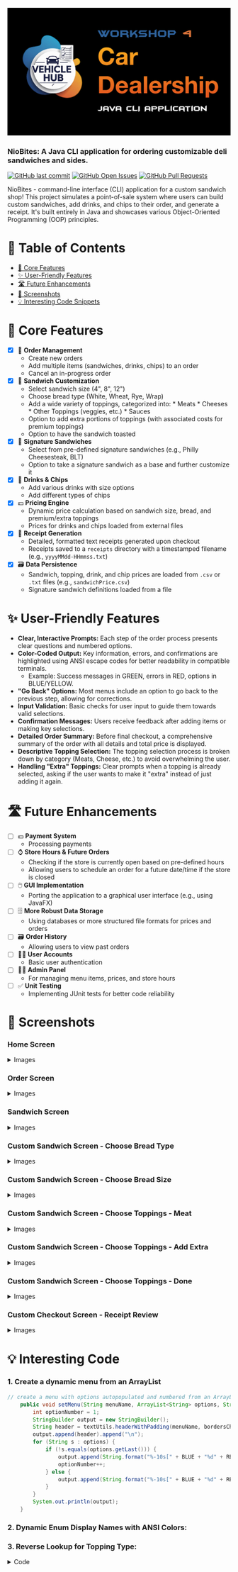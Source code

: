 
<img alt="Project banner" src="https://github.com/HotaruRL/workshop-4-carDealership/blob/master/Workshop%204%20-%20Car%20Dealership.jpg"></img>

### NioBites: A Java CLI application for ordering customizable deli sandwiches and sides.

<a target="_blank" href="https://github.com/HotaruRL/deli-ordering-app/commits/master/" style="display: inline-block;"><img alt="GitHub last commit" src="https://img.shields.io/github/last-commit/HotaruRL/deli-ordering-app"></a>
<a target="_blank" href="https://github.com/HotaruRL/deli-ordering-app/issues" style="display: inline-block;"><img alt="GitHub Open Issues" src="https://img.shields.io/github/issues/HotaruRL/deli-ordering-app"></a>
<a target="_blank" href="https://github.com/HotaruRL/deli-ordering-app/pulls" style="display: inline-block;"><img alt="GitHub Pull Requests" src="https://img.shields.io/github/issues-pr/HotaruRL/deli-ordering-app"></a>


NioBites - command-line interface (CLI) application for a custom sandwich shop! This project simulates a point-of-sale system where users can build custom sandwiches, add drinks, and chips to their order, and generate a receipt. It's built entirely in Java and showcases various Object-Oriented Programming (OOP) principles.

# 🌟 Table of Contents
*   [🚀 Core Features](#-core-features)
*   [✨ User-Friendly Features](#-user-friendly-features)
*   [🛣️ Future Enhancements](#%EF%B8%8F-future-enhancements)
*   [📸 Screenshots](#-screenshots)
*   [💡 Interesting Code Snippets](#-interesting-code)

# 🚀 Core Features
- [x] 📒 **Order Management**
  - Create new orders
  - Add multiple items (sandwiches, drinks, chips) to an order
  - Cancel an in-progress order
- [x] 🥪 **Sandwich Customization**
  - Select sandwich size (4", 8", 12")
  - Choose bread type (White, Wheat, Rye, Wrap)
  - Add a wide variety of toppings, categorized into:
        *   Meats
        *   Cheeses
        *   Other Toppings (veggies, etc.)
        *   Sauces
  - Option to add extra portions of toppings (with associated costs for premium toppings)
  - Option to have the sandwich toasted
- [x] 🥙 **Signature Sandwiches**
  - Select from pre-defined signature sandwiches (e.g., Philly Cheesesteak, BLT)
  - Option to take a signature sandwich as a base and further customize it
- [x] 🧋 **Drinks & Chips**
  - Add various drinks with size options
  - Add different types of chips
- [x] 💵 **Pricing Engine**
  - Dynamic price calculation based on sandwich size, bread, and premium/extra toppings
  - Prices for drinks and chips loaded from external files
- [x] 🧾 **Receipt Generation**
  - Detailed, formatted text receipts generated upon checkout
  - Receipts saved to a `receipts` directory with a timestamped filename (e.g., `yyyyMMdd-HHmmss.txt`)
- [x] 🗃️ **Data Persistence**
  - Sandwich, topping, drink, and chip prices are loaded from `.csv` or `.txt` files (e.g., `sandwichPrice.csv`)
  - Signature sandwich definitions loaded from a file

# ✨ User-Friendly Features
*   **Clear, Interactive Prompts:** Each step of the order process presents clear questions and numbered options.
*   **Color-Coded Output:** Key information, errors, and confirmations are highlighted using ANSI escape codes for better readability in compatible terminals.
    *   Example: Success messages in GREEN, errors in RED, options in BLUE/YELLOW.
*   **"Go Back" Options:** Most menus include an option to go back to the previous step, allowing for corrections.
*   **Input Validation:** Basic checks for user input to guide them towards valid selections.
*   **Confirmation Messages:** Users receive feedback after adding items or making key selections.
*   **Detailed Order Summary:** Before final checkout, a comprehensive summary of the order with all details and total price is displayed.
*   **Descriptive Topping Selection:** The topping selection process is broken down by category (Meats, Cheese, etc.) to avoid overwhelming the user.
*   **Handling "Extra" Toppings:** Clear prompts when a topping is already selected, asking if the user wants to make it "extra" instead of just adding it again.

# 🛣️ Future Enhancements
- [ ] 💵 **Payment System**
  - Processing payments
- [ ] ⌚ **Store Hours & Future Orders**
  - Checking if the store is currently open based on pre-defined hours
  - Allowing users to schedule an order for a future date/time if the store is closed
- [ ] 🖱️ **GUI Implementation**
  - Porting the application to a graphical user interface (e.g., using JavaFX)
- [ ] 🗄️ **More Robust Data Storage**
  - Using databases or more structured file formats for prices and orders
- [ ] 🗃️ **Order History**
  - Allowing users to view past orders
- [ ] 🙋‍♀️ **User Accounts**
  - Basic user authentication
- [ ] 🧑‍💻 **Admin Panel**
  - For managing menu items, prices, and store hours
- [ ] ✅ **Unit Testing**
  - Implementing JUnit tests for better code reliability

# 📸 Screenshots

<html>
<h3>Home Screen</h3>
<details>
<summary>Images</summary>
<p><img alt="01.homeScreen" src="https://github.com/HotaruRL/deli-ordering-app/blob/20-clean-up-code/img/01.homeScreen.png"></p>
</details>

<h3>Order Screen</h3>
<details>
<summary>Images</summary>
<p><img alt="02.orderScreen" src="https://github.com/HotaruRL/deli-ordering-app/blob/20-clean-up-code/img/02.orderScreen.png"></p>
</details>

<h3>Sandwich Screen</h3>
<details>
<summary>Images</summary>
<p><img alt="03.sandwichScreen" src="https://github.com/HotaruRL/deli-ordering-app/blob/20-clean-up-code/img/03.sandwichScreen.png"></p>
</details>

<h3>Custom Sandwich Screen - Choose Bread Type</h3>
<details>
<summary>Images</summary>
<p><img alt="04.customSandwichScreen-breadType" src="https://github.com/HotaruRL/deli-ordering-app/blob/20-clean-up-code/img/04.customSandwichScreen-breadType.png"></p>
</details>

<h3>Custom Sandwich Screen - Choose Bread Size</h3>
<details>
<summary>Images</summary>
<p><img alt="05.customSandwichScreen-breadSize" src="https://github.com/HotaruRL/deli-ordering-app/blob/20-clean-up-code/img/05.customSandwichScreen-breadSize.png"></p>
</details>

<h3>Custom Sandwich Screen - Choose Toppings - Meat</h3>
<details>
<summary>Images</summary>
<p><img alt="06.customSandwichScreen-toppings-meat" src="https://github.com/HotaruRL/deli-ordering-app/blob/20-clean-up-code/img/06.customSandwichScreen-toppings-meat.png"></p>
</details>

<h3>Custom Sandwich Screen - Choose Toppings - Add Extra</h3>
<details>
<summary>Images</summary>
<p><img alt="07.customSandwichScreen-toppings-addExtra" src="https://github.com/HotaruRL/deli-ordering-app/blob/20-clean-up-code/img/07.customSandwichScreen-toppings-addExtra.png"></p>
</details>

<h3>Custom Sandwich Screen - Choose Toppings - Done</h3>
<details>
<summary>Images</summary>
<p><img alt="08.customSandwichScreen-done" src="https://github.com/HotaruRL/deli-ordering-app/blob/20-clean-up-code/img/08.customSandwichScreen-done.png"></p>
</details>

<h3>Custom Checkout Screen - Receipt Review</h3>
<details>
<summary>Images</summary>
<p><img alt="09.checkoutScreen-receiptReview" src="https://github.com/HotaruRL/deli-ordering-app/blob/20-clean-up-code/img/09.checkoutScreen-receiptReview.png"></p>
</details>
</html>

# 💡 Interesting Code
### 1.  **Create a dynamic menu from an ArrayList**
```java
// create a menu with options autopopulated and numbered from an ArrayList (the last item is numbered with [0])
    public void setMenu(String menuName, ArrayList<String> options, String bordersChars, String paddingChars, int paddingLength) {
        int optionNumber = 1;
        StringBuilder output = new StringBuilder();
        String header = textUtils.headerWithPadding(menuName, bordersChars, paddingChars, paddingLength);
        output.append(header).append("\n");
        for (String s : options) {
            if (!s.equals(options.getLast())) {
                output.append(String.format("%-10s[" + BLUE + "%d" + RESET + "] %s", "", optionNumber, s)).append("\n");
                optionNumber++;
            } else {
                output.append(String.format("%-10s[" + BLUE + "%d" + RESET + "] %s", "", 0, s)).append("\n");
            }
        }
        System.out.println(output);
    }
```
### 2.  **Dynamic Enum Display Names with ANSI Colors:**
### 3.  **Reverse Lookup for Topping Type:**
<html>
<details>
<summary>Code</summary>
```java
public SelectedTopping findToppingType(String nameToLookUp, HashMap<String, ArrayList<String>> toppingChart) {
        Topping toppingObject = null;
        if (nameToLookUp == null || toppingChart == null) {
            return null;
        }
        String processedName = nameToLookUp.trim().toLowerCase();

        // go through each entry of toppingChart
        for (Map.Entry<String, ArrayList<String>> entry : toppingChart.entrySet()) {
            // get the current Topping Type
            String toppingType = entry.getKey();
            // list of options of current Topping Type
            ArrayList<String> options = entry.getValue();
            // if options list is not empty
            if (options != null) {
                // compare to each option in that list
                for (String option : options) {
                    if (option.trim().toLowerCase().equals(processedName)) {
                        switch (toppingType) {
                            case "Meat" -> toppingObject = new Meat(option);
                            case "Cheese" -> toppingObject = new Cheese(option);
                            case "Other Toppings" -> toppingObject = new OtherToppings(option);
                            case "Sauce" -> toppingObject = new Sauce(option);
                            case "Sides" -> toppingObject = new Sides(option);
                        }
                        return new SelectedTopping(toppingObject, false);
                    }
                }
            }
        }
        // options list is empty or none match
        return null;
    }
```
</details>
</html>
### 4.  



